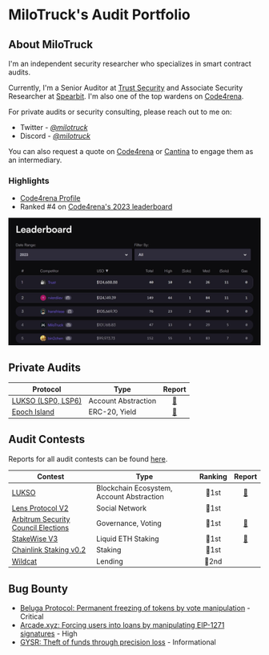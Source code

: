 # MiloTruck's Audit Portfolio

## About MiloTruck

I'm an independent security researcher who specializes in smart contract audits. 

Currently, I'm a Senior Auditor at [Trust Security](https://www.trust-security.xyz/) and Associate Security Researcher at [Spearbit](https://spearbit.com/). I'm also one of the top wardens on [Code4rena](https://code4rena.com/).

For private audits or security consulting, please reach out to me on:
- Twitter - [*@milotruck*](https://twitter.com/milotruck) 
- Discord - [*@milotruck*](https://discord.com/users/302259685560680460)

You can also request a quote on [Code4rena](https://code4rena.com/@milotruck) or [Cantina](https://cantina.xyz/u/milotruck) to engage them as an intermediary.

### Highlights

- [Code4rena Profile](https://code4rena.com/@MiloTruck)
- Ranked #4 on [Code4rena's 2023 leaderboard](https://code4rena.com/leaderboard)

<img src="images/leaderboard.jpg" width="900">

## Private Audits

| Protocol | Type | Report |
| - | - | :-: |
| [LUKSO (LSP0, LSP6)](https://lukso.network/)  | Account Abstraction | [📄](/pdf/LUKSO%20Audit%20Report%202.pdf) |
| [Epoch Island](https://epochisland.io/) | ERC-20, Yield | [📄](/pdf/Epoch%20Island%20Audit%20Report.pdf) |

## Audit Contests

Reports for all audit contests can be found [here](/audit-contests.md).

| Contest | Type | Ranking | Report |
| - | - | :-: | :-: |
| [LUKSO](https://code4rena.com/contests/2023-06-lukso) | Blockchain Ecosystem, Account Abstraction | 🥇1st | [📄](/pdf/LUKSO%20Audit%20Report.pdf) |
| [Lens Protocol V2](https://code4rena.com/contests/2023-07-lens-protocol-v2) | Social Network | 🥇1st | |
| [Arbitrum Security Council Elections](https://code4rena.com/contests/2023-08-arbitrum-security-council-election-system) | Governance, Voting | 🥇1st | [📄](/pdf/Arbitrum%20Security%20Council%20Elections%20Audit%20Report.pdf) |
| [StakeWise V3](https://app.hats.finance/audit-competitions/stakewise-0xd91cd6ed6c9a112fdc112b1a3c66e47697f522cd/leaderboard) | Liquid ETH Staking | 🥇1st |[📄](/pdf/StakeWise%20V3%20Audit%20Report.pdf) |
| [Chainlink Staking v0.2](https://code4rena.com/contests/2023-08-chainlink-staking-v02) | Staking | 🥇1st |  |
| [Wildcat](https://code4rena.com/contests/2023-10-the-wildcat-protocol) | Lending | 🥈2nd |  |

## Bug Bounty

- [Beluga Protocol: Permanent freezing of tokens by vote manipulation](/immunefi/beluga-C-01.md) - Critical
- [Arcade.xyz: Forcing users into loans by manipulating EIP-1271 signatures](/immunefi/arcadexyz-H-01.md) - High
- [GYSR: Theft of funds through precision loss](/immunefi/gysr-I-01.md) - Informational